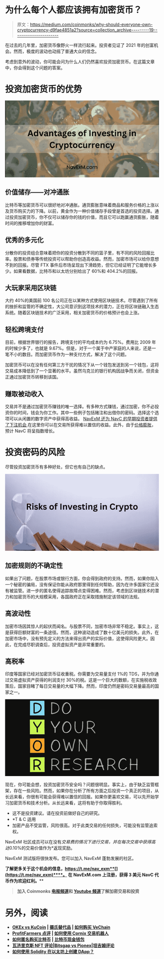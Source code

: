 # 为什么每个人都应该拥有加密货币？

> 原文：<https://medium.com/coinmonks/why-should-everyone-own-cryptocurrency-d9fae4851a2?source=collection_archive---------19----------------------->

在过去的几年里，加密货币像野火一样流行起来。投资者见证了 2021 年的创富机会。然而，极度的波动也动摇了普通大众的信念。

考虑到意外的波动，你可能会问为什么人们仍然喜欢投资加密货币。在这篇文章中，你会得到这个问题的答案。

# **投资加密货币的优势**

![](img/9f68e0865580de0abcc67f6d40b16aba.png)

## **价值储存——对冲通胀**

比特币等加密货币可以很好地对冲通胀。通货膨胀意味着商品和服务价格的上涨以及货币购买力的下降。以前，黄金作为一种价值储存手段曾是首选的投资选择。通过投资加密货币，你不仅可以储存你的钱的价值，而且它可以跑赢通货膨胀，随着时间的推移增加你的财富。

## **优秀的多元化**

分散你的投资组合意味着把你的投资分散到不同的篮子里，有不同的风险回报比率。股票和债券等传统投资可以帮助你创造高收益。然而，加密市场可以给你意想不到的回报。尽管 FTX 事件后市场呈现出下滑趋势，但它已经证明了它能增长多少。如果看数据，比特币和以太坊分别给出了 60%和 404.2%的回报。

## **大玩家采用区块链**

大约 40%的美国前 100 名公司正在以某种方式使用区块链技术。尽管遇到了所有的挫折和监管的不确定性，大公司意识到这项技术的潜力，正在将区块链融入生态系统。随着区块链技术的广泛采用，相关加密货币的价格预计也会上涨。

## **轻松跨境支付**

目前，根据世界银行的报告，跨境支付的平均成本约为 6.75%。费用比 2009 年的时候少多了，也就是 9.67%。但是，对于一个属于中产家庭的人来说，还是一笔不小的数目。而加密货币作为一种支付方式，解决了这个问题。

加密货币可以在没有任何第三方干扰的情况下从一个钱包发送到另一个钱包，这将交易成本降低到了一个显著的水平。虽然乌克兰的银行机构因战争而关闭，但资金正通过加密货币转移到该国。

## **赚取被动收入**

交易并不是通过加密货币赚钱的唯一选择。有多种方式赚钱，通过加密，你不必投资你的时间，钱会为你工作。其中一些例子包括赌注和出借你的密码。选择这个选项可以从闲置的数字资产中获得高收益。 [NavExM 还为 NavC 的早期投资者提供了下注机会](/@NavExM/cryptocurrency-staking-aa13f78ef72c),在这里你可以在交易所获得难以置信的收益。此外，由于[价格膨胀](/@NavExM/what-is-value-variance-inflationary-cryptocurrency-bba702d5d2a5)，预计 NavC 将呈指数增长。

# **投资密码的风险**

尽管投资加密货币有多种好处，但它也有自己的缺点。

![](img/3a1d0fc692164cb5af862a151c825cfb.png)

## **加密规则的不确定性**

如果出了问题，在股票市场或银行方面，你会得到政府的支持。然而，如果你陷入一个秘密的骗局，没有保证你能从政府那里得到任何帮助，因为在许多国家它还没有被监管。进一步的匿名使得追踪故障点变得困难。然而，考虑到区块链技术的潜力和加密货币的大规模采用，各国政府正在采取措施制定该领域的法规。

## **高波动性**

加密市场因其惊人的起伏而闻名。与股票不同，加密市场非常不稳定。事实上，这是获得巨额财富的一条途径。然而，这种波动造成了数十亿美元的损失。此外，在加密市场中，没有预先定义的方法来得出资产的实际价值，这使得风险更大。因此，在完成尽职调查后，投资虚拟资产是非常重要的。

## **高税率**

印度等国家已经对加密货币征收重税。你需要为交易量支付 1%的 TDS，并为你通过交易虚拟资产获得的利润支付 30%的税。这是一个巨大的数额，在实施税收政策后，国家目睹了每日交易量的大幅下降。然而，印度仍然是密码交易量最高的国家之一。

![](img/d6fdb049ce58555a07eb1ae99587037a.png)

现在，你可能会想，投资加密货币安全吗？问题很明显。事实上，由于缺乏监管框架，存在一些风险。然而，如果你在分析了所有方面之后投资一个真正的项目，从长远来看，你很有可能会获得难以置信的回报。如果你更喜欢交易，可以先开始学习加密货币和技术分析。从长远来看，这将有助于你取得胜利。

*   这不是投资建议。请在投资前做好自己的研究。
*   *T & C 适用
*   加密产品不受监管，风险很高。对于此类交易的任何损失，可能没有监管追索权。

NavExM 社区成员可以在没有*交易费的情况下进行交易，并在每次交易中获得高达*0.10%的交易价值作为*返现奖励。

NavExM 测试版将很快发布。您可以加入 NavExM 蓬勃发展的社区。

**了解更多关于这个机会的信息，https://t.me/nav_exm**[](https://t.me/nav_exm)****。
在 NavExM.com 上注册，获得 3 美元 NavC 代币作为欢迎红利。****

> **加入 Coinmonks [电报频道](https://t.me/coincodecap)和 [Youtube 频道](https://www.youtube.com/c/coinmonks/videos)了解加密交易和投资**

# **另外，阅读**

*   **[OKEx vs KuCoin](https://coincodecap.com/okex-kucoin) | [摄氏替代品](https://coincodecap.com/celsius-alternatives) | [如何购买 VeChain](https://coincodecap.com/buy-vechain)**
*   **[ProfitFarmers 点评](https://coincodecap.com/profitfarmers-review) | [如何使用 Cornix 交易机器人](https://coincodecap.com/cornix-trading-bot)**
*   **[如何匿名购买比特币](https://coincodecap.com/buy-bitcoin-anonymously) | [比特币现金钱包](https://coincodecap.com/bitcoin-cash-wallets)**
*   **[瓦济里克斯 NFT 评论](https://coincodecap.com/wazirx-nft-review)|[Bitsgap vs Pionex](https://coincodecap.com/bitsgap-vs-pionex)|[坦吉姆评论](https://coincodecap.com/tangem-wallet-review)**
*   **[如何使用 Solidity 在以太坊上创建 DApp？](https://coincodecap.com/create-a-dapp-on-ethereum-using-solidity)**